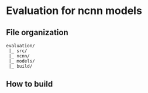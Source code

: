 # Evaluation for ncnn models

## File organization
```
evaluation/
 |_ src/
 |_ ncnn/
 |_ models/
 |_ build/
```
## How to build
```

```